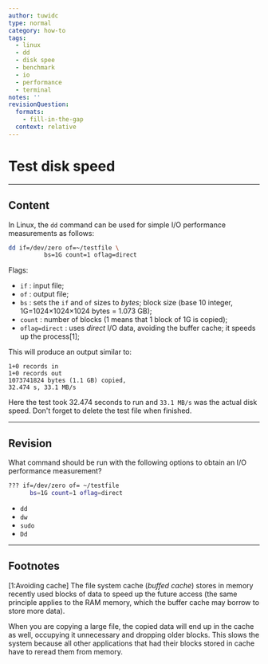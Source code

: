 ```yaml
---
author: tuwidc
type: normal
category: how-to
tags:
  - linux
  - dd
  - disk spee
  - benchmark
  - io
  - performance
  - terminal
notes: ''
revisionQuestion:
  formats:
    - fill-in-the-gap
  context: relative
---
```


# Test disk speed


---

## Content

In Linux, the `dd` command can be used for simple I/O performance measurements as follows: 

```bash
dd if=/dev/zero of=~/testfile \
          bs=1G count=1 oflag=direct
```

Flags:

- `if` : input file;
- `of` : output file;
- `bs` : sets the `if` and `of` sizes to *bytes*; block size (base 10 integer, 1G=1024×1024×1024 bytes = 1.073 GB);
- `count` : number of blocks (1 means that 1 block of 1G is copied);
- `oflag=direct` : uses *direct* I/O data, avoiding the buffer cache; it speeds up the process[1];

This will produce an output similar to:

```plain-text
1+0 records in
1+0 records out
1073741824 bytes (1.1 GB) copied,
32.474 s, 33.1 MB/s
```

Here the test took 32.474 seconds to run and `33.1 MB/s` was the actual disk speed.
Don't forget to delete the test file when finished.


---

## Revision

What command should be run with the following options to obtain an I/O performance measurement?

```bash
??? if=/dev/zero of= ~/testfile
      bs=1G count=1 oflag=direct
```

- `dd`
- `dw`
- `sudo`
- `Dd`


---

## Footnotes

[1:Avoiding cache]
The file system cache (*buffed cache*) stores in memory recently used blocks of data to speed up the future access (the same principle applies to the RAM memory, which the buffer cache may borrow to store more data).

When you are copying a large file, the copied data will end up in the cache as well, occupying it unnecessary and dropping older blocks. This slows the system because all other applications that had their blocks stored in cache have to reread them from memory.
